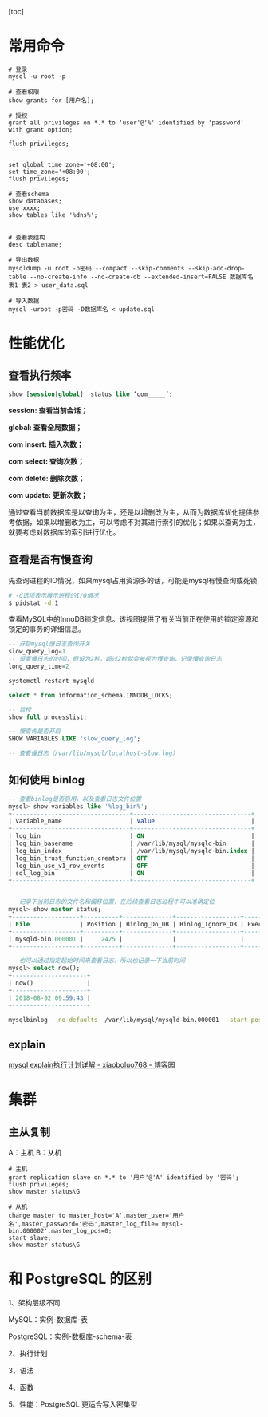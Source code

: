[toc]

# 常用命令

```shell
# 登录
mysql -u root -p

# 查看权限
show grants for [用户名];

# 授权
grant all privileges on *.* to 'user'@'%' identified by 'password' with grant option;

flush privileges;


set global time_zone='+08:00';
set time_zone='+08:00';
flush privileges;

# 查看schema
show databases;
use xxxx;
show tables like '%dns%';


# 查看表结构
desc tablename;

# 导出数据
mysqldump -u root -p密码 --compact --skip-comments --skip-add-drop-table --no-create-info --no-create-db --extended-insert=FALSE 数据库名 表1 表2 > user_data.sql

# 导入数据
mysql -uroot -p密码 -D数据库名 < update.sql
```

# 性能优化

## 查看执行频率

```sql
show [session|global]  status like ‘com_____’;
```

**session: 查看当前会话；**

**global: 查看全局数据；**

**com insert: 插入次数；**

**com select: 查询次数；**

**com delete: 删除次数；**

**com update: 更新次数；**

通过查看当前数据库是以查询为主，还是以增删改为主，从而为数据库优化提供参考依据，如果以增删改为主，可以考虑不对其进行索引的优化；如果以查询为主，就要考虑对数据库的索引进行优化。

## 查看是否有慢查询

先查询进程的IO情况，如果mysql占用资源多的话，可能是mysql有慢查询或死锁

```sh
# -d选项表示展示进程的I/O情况
$ pidstat -d 1
```

查看MySQL中的InnoDB锁定信息。该视图提供了有关当前正在使用的锁定资源和锁定的事务的详细信息。

```sql
-- 开启mysql慢日志查询开关
slow_query_log=1
-- 设置慢日志的时间，假设为2秒，超过2秒就会被视为慢查询，记录慢查询日志
long_query_time=2

systemctl restart mysqld

select * from information_schema.INNODB_LOCKS;

-- 监控
show full processlist;

-- 慢查询是否开启
SHOW VARIABLES LIKE 'slow_query_log';

-- 查看慢日志（/var/lib/mysql/localhost-slow.log）

```

## 如何使用 binlog

```sql
-- 查看binlog是否启用，以及查看日志文件位置
mysql> show variables like '%log_bin%';
+---------------------------------+---------------------------------+
| Variable_name                   | Value                           |
+---------------------------------+---------------------------------+
| log_bin                         | ON                              |
| log_bin_basename                | /var/lib/mysql/mysqld-bin       |
| log_bin_index                   | /var/lib/mysql/mysqld-bin.index |
| log_bin_trust_function_creators | OFF                             |
| log_bin_use_v1_row_events       | OFF                             |
| sql_log_bin                     | ON                              |
+---------------------------------+---------------------------------+


-- 记录下当前日志的文件名和偏移位置，在后续查看日志过程中可以准确定位
mysql> show master status;
+-------------------+----------+--------------+------------------+-------------------+
| File              | Position | Binlog_Do_DB | Binlog_Ignore_DB | Executed_Gtid_Set |
+-------------------+----------+--------------+------------------+-------------------+
| mysqld-bin.000001 |     2425 |              |                  |                   |
+-------------------+----------+--------------+------------------+-------------------+

-- 也可以通过指定起始时间来查看日志，所以也记录一下当前时间
mysql> select now();
+---------------------+
| now()               |
+---------------------+
| 2018-08-02 09:59:43 |
+---------------------+
```

```sh
mysqlbinlog --no-defaults  /var/lib/mysql/mysqld-bin.000001 --start-position=2425 > 1.sql
```

## explain

[mysql explain执行计划详解 - xiaoboluo768 - 博客园](https://www.cnblogs.com/xiaoboluo768/p/5400990.html)

# 集群

## 主从复制

A：主机
B：从机

```shell
# 主机
grant replication slave on *.* to '用户'@'A' identified by '密码';
flush privileges;
show master status\G

# 从机
change master to master_host='A',master_user='用户名',master_password='密码',master_log_file='mysql-bin.000002',master_log_pos=0;
start slave;
show master status\G
```

# 和 PostgreSQL 的区别

1、架构层级不同

MySQL：实例-数据库-表

PostgreSQL：实例-数据库-schema-表

2、执行计划

3、语法

4、函数

5、性能：PostgreSQL 更适合写入密集型
